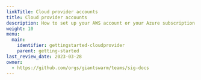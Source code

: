 ```yaml
---
linkTitle: Cloud provider accounts
title: Cloud provider accounts
description: How to set up your AWS account or your Azure subscription in order to run Giant Swarm management clusters and workload clusters under your jurisdiction.
weight: 10
menu:
  main:
    identifier: gettingstarted-cloudprovider
    parent: getting-started
last_review_date: 2023-03-28
owner:
  - https://github.com/orgs/giantswarm/teams/sig-docs
---
```

